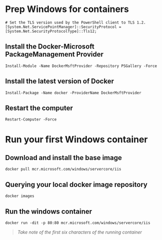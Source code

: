 # Prep Windows for containers

```
# Set the TLS version used by the PowerShell client to TLS 1.2.
[System.Net.ServicePointManager]::SecurityProtocol = [System.Net.SecurityProtocolType]::Tls12;
```

## Install the Docker-Microsoft PackageManagement Provider

```
Install-Module -Name DockerMsftProvider -Repository PSGallery -Force
```

## Install the latest version of Docker

```
Install-Package -Name docker -ProviderName DockerMsftProvider
```

## Restart the computer

```
Restart-Computer -Force
```

# Run your first Windows container

## Download and install the base image

```
docker pull mcr.microsoft.com/windows/servercore/iis
```

## Querying your local docker image repository

```
docker images
```

## Run the windows container

```
docker run -dit -p 80:80 mcr.microsoft.com/windows/servercore/iis
```

> *Take note of the first six characters of the running container*


